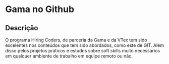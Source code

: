 # Gama no Github

## Descrição

O programa Hiring Coders, de parceria da Gama e da VTex tem sido excelentes nos conteúdos que tem sido abordados, como este de GIT. Além disso pelos projetos práticos e estudos sobre soft skills muito necessários em qualquer ambiente de trabalho em equipe remoto ou não.
